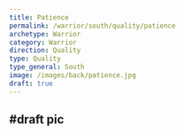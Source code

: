 ```yaml
---
title: Patience
permalink: /warrior/south/quality/patience
archetype: Warrior
category: Warrior
direction: Quality
type: Quality
type_general: South
image: /images/back/patience.jpg
draft: true
---
```

#draft pic
---
